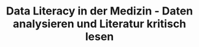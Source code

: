 ---
id: "dl-medizin" # nochmal überlegen
method: "Vorlesungen, Seminare, Lernplattform"
institution: "Zentrum für Experimentelle Medizin, Institut für Medizinische Biometrie und Epidemiologie"
title: "Data Literacy in der Medizin - Daten analysieren und Literatur kritisch lesen"
title_project:
title_short: "Data Literacy in der Medizin"
period: "Apr 22 ­­- Mar 23 (12 months)"
foerderlinie: "Fachspezifische Data Literacy"
round: "1"
filter: "1"
lecture2go: "68746"
uhh_url: "https://www.hcl.uni-hamburg.de/ddlitlab/data-literacy-lehrlabor/erste-foerderrunde/06-dl-medizin.html"
contributors: "Prof. Dr. Antonia Zapf, Christian Wiessner"
quote: "Für viele Studierende der Medizin nimmt die Methodik der medizinischen Forschung und die Auswertung von Daten eine untergeordnete Rolle ein. Einige haben zu Beginn des Studiums gar eine abwertende Haltung gegenüber Statistik. Dem möchte das Projekt „Data Literacy in der Medizin“ entgegenwirken."
text: |
    ## Zukunftsthema: Data Literacy in der Medizin

    Studierende, die später als Ärzt:innen tätig sind, haben die lebenslange Aufgabe neue Erkenntnisse der Medizin kritisch einzuordnen und in ihre Behandlungspraxis einzubeziehen. Diese Veranstaltung bringt Human- und Zahnmedizinstudierenden Methodenkenntnisse der Medizinforschung näher und zielt dabei insbesondere auf die Kompetenz der Evidenzbewertung ab. Diese grundlegenden Kenntnisse wurden im Rahmen von Vorlesungen vermittelt. Ergänzend dazu fanden Seminare statt, in denen statistische Konzepte anhand einer eigenen Datenerhebung und Auswertung praktisch erfahrbar wurden. Außerdem wurde durch die Bearbeitung aktueller Literatur ein kritischer Blick auf Inhalt und Methodik wissenschaftlicher Publikationen eingeübt.

    Im Rahmen des Projekts wurden zudem weitere Lernressourcen für die Studierenden erstellt. Auf der vom UKE genutzten Lernplattform iMED-Textbook wurden zusätzliche Lern- und Übungsmöglichkeiten geschaffen, z.B. auch mit Hilfe von selbst erstellten Lehrvideos oder Podcasts. 

    ## Rückblick und Ergebnisse

    *Die Zahnmedizin-Studierenden haben durch die Lehre mit dem neuen Konzept die Kompetenz erworben, Daten zu analysieren und vor allem Analyseergebnise zu interpretieren, aber auch kritisch zu hinterfragen.* Ärzt:innen erfüllen verschiedene Rollen und die für die Data Literacy Education relevanteste ist die des Arztes/der Ärztin als Gelehrte:r. Das Projekt hat einen Beitrag dazu geleistet, dass die Studierenden auf diese Rolle vorbereitet werden, die es erfordert wissenschaftliche Evidenz in ihre späteren Behandlungen zu integrieren und sich über wissenschaftliche Weiterentwicklungen zu informieren und diese Informationen kritisch zu bewerten.

    Das digitale Lernangebot iMed-Textbook stellt eine Lernressource dar, die Studierende innerhalb ihres Medizinstudiums an verschiedenen Stellen begleiten soll und das um weitere Inhalte erweitert werden kann. Das aus dem Projekt hervorgegangene Studienblatt ermöglicht es medizinische Studien hinsichtlich der Methodik kritisch zu bewerten und lässt sich in weiteren Lehrveranstaltungen verwenden. *Damit hat das Projekt Ergebnisse hervorgebracht, auf die in kommenden Semestern und möglicherweise weiteren Studiengängen aufgebaut werden kann. Zudem ist geplant das digitale Lernangebot um eine Einbindung von statistischer Software zu erweitern und es öffentlich zugänglich zu machen, damit Medizinstudierende anderer Universitäten ebenfalls auf dieses zugreifen können. Im Rahmen der nationalen Lernzielkataloge in der Medizin, die aktuell in der Überarbeitung sind, ist eine stärkere Wissenschaftsausrichtung gefordert.*

    ## Tipps von Lehrenden für Lehrende

    Durch die Online-Lernerfahrung unter Pandemie-Bedingungen haben viele Studierende die Vorteile des Lehrformats "besprochene Powerpoint" (freie Zeiteinteilung, Wiederholung, schneller Vorlauf usw.) so zu schätzen gelernt, dass sie keinen Nutzen in einer Live-Präsenz-Vorlesung sehen. Lehrende (vor allem im Freien Wahlbereich) müssen daher grundsätzliche Überlegungen zum Format ihrer Lehrveranstaltungen vornehmen, die das Zeitpensum und die Gegebenheiten des jeweiligen Studiengangs miteinbeziehen. Solch komplexe Seminare erfordern freie Kapazitäten der Studierenden.

image:
image_credit: 
link_external: "https://www.uke.de/studium-lehre/lernumgebung/imed-textbook/index.html, https://www.uke.de/kliniken-institute/institute/medizinische-biometrie-und-epidemiologie/lehrangebote-fortbildungen/lehre-im-integrierten-modellstudiengang-zahnmedizin-(imed-dent).html, https://www.uke.de/kliniken-institute/institute/medizinische-biometrie-und-epidemiologie/lehrangebote-fortbildungen/lehre-im-integrierten-modellstudiengang-zahnmedizin-(imed-dent).html"
stine:
---